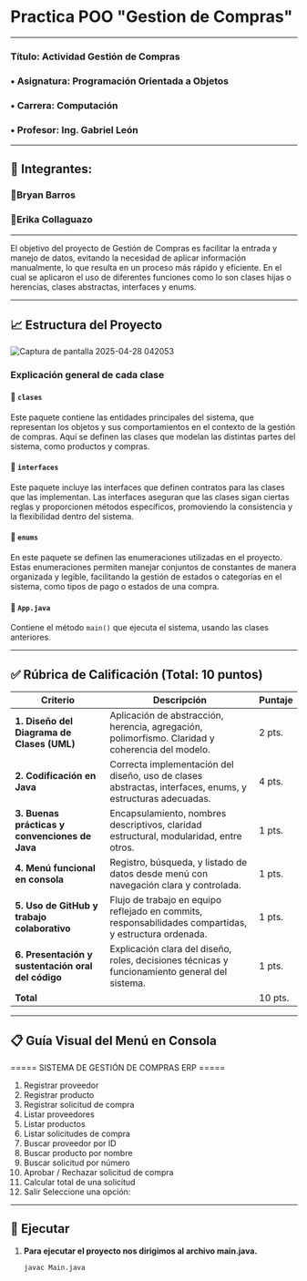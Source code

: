 # Practica POO "Gestion de Compras"
---
### Título: Actividad Gestión de Compras
### •	Asignatura: Programación Orientada a Objetos
### •	Carrera: Computación
### •	Profesor: Ing. Gabriel León
---
## 📝 Integrantes:
### 📌Bryan Barros
### 📌Erika Collaguazo
---

El objetivo del proyecto de Gestión de Compras es facilitar la entrada y manejo de datos, evitando la necesidad de aplicar información manualmente, lo que resulta en un proceso más rápido y eficiente. En el cual se aplicaron el uso de diferentes funciones como lo son clases hijas o herencias, clases abstractas, interfaces y enums.

---

## 📈 Estructura del Proyecto
![Captura de pantalla 2025-04-28 042053](https://github.com/user-attachments/assets/33a4a44d-cf96-4b19-bd6a-00c15c5b3478)




### Explicación general de cada clase 

#### 📂 `clases`
Este paquete contiene las entidades principales del sistema, que representan los objetos y sus comportamientos en el contexto de la gestión de compras. Aquí se definen las clases que modelan las distintas partes del sistema, como productos y compras.

#### 📂 `interfaces`
Este paquete incluye las interfaces que definen contratos para las clases que las implementan. Las interfaces aseguran que las clases sigan ciertas reglas y proporcionen métodos específicos, promoviendo la consistencia y la flexibilidad dentro del sistema.

#### 📂 `enums`
En este paquete se definen las enumeraciones utilizadas en el proyecto. Estas enumeraciones permiten manejar conjuntos de constantes de manera organizada y legible, facilitando la gestión de estados o categorías en el sistema, como tipos de pago o estados de una compra.

#### 📂 `App.java`
Contiene el método `main()` que ejecuta el sistema, usando las clases anteriores. 

---



## ✅ Rúbrica de Calificación (Total: 10 puntos)

| Criterio | Descripción | Puntaje |
|---------|-------------|---------|
| **1. Diseño del Diagrama de Clases (UML)** | Aplicación de abstracción, herencia, agregación, polimorfismo. Claridad y coherencia del modelo. | 2 pts. |
| **2. Codificación en Java** | Correcta implementación del diseño, uso de clases abstractas, interfaces, enums, y estructuras adecuadas.	 | 4 pts. |
| **3. Buenas prácticas y convenciones de Java** | Encapsulamiento, nombres descriptivos, claridad estructural, modularidad, entre otros. | 1 pts. |
| **4. Menú funcional en consola** | Registro, búsqueda, y listado de datos desde menú con navegación clara y controlada. | 1 pts. |
| **5. Uso de GitHub y trabajo colaborativo** | Flujo de trabajo en equipo reflejado en commits, responsabilidades compartidas, y estructura ordenada. | 1 pts. |
| **6. Presentación y sustentación oral del código** | Explicación clara del diseño, roles, decisiones técnicas y funcionamiento general del sistema. | 1 pts. |
| **Total** |  | 10 pts. |

---

📋 Guía Visual del Menú en Consola
---
===== SISTEMA DE GESTIÓN DE COMPRAS ERP =====
1. Registrar proveedor
2. Registrar producto
3. Registrar solicitud de compra
4. Listar proveedores
5. Listar productos
6. Listar solicitudes de compra
7. Buscar proveedor por ID
8. Buscar producto por nombre
9. Buscar solicitud por número
13. Aprobar / Rechazar solicitud de compra
14. Calcular total de una solicitud
15. Salir
Seleccione una opción:
---

## 🧰 Ejecutar

1. **Para ejecutar el proyecto nos dirigimos al archivo **main.java.****  
    ```bash
    javac Main.java
    ```


